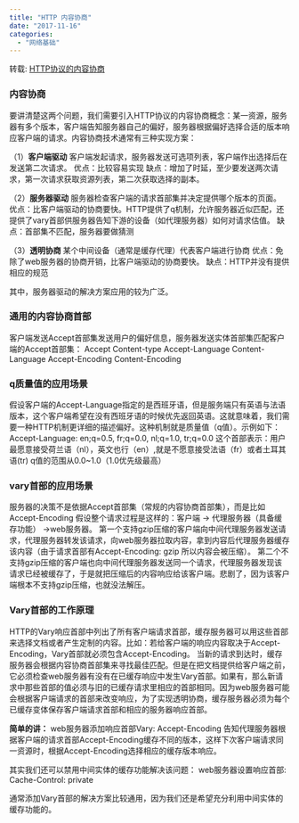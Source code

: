 ```yaml
---
title: "HTTP 内容协商"
date: "2017-11-16"
categories: 
  - "网络基础"
---
```


转载: [HTTP协议的内容协商](http://www.cnblogs.com/hellohuman/p/3989904.html)

### **内容协商**

要讲清楚这两个问题，我们需要引入HTTP协议的内容协商概念：某一资源，服务器有多个版本，客户端告知服务器自己的偏好，服务器根据偏好选择合适的版本响应客户端的请求。内容协商技术通常有三种实现方案：

（1）**客户端驱动** 客户端发起请求，服务器发送可选项列表，客户端作出选择后在发送第二次请求。 优点：比较容易实现 缺点：增加了时延，至少要发送两次请求，第一次请求获取资源列表，第二次获取选择的副本。

（2）**服务器驱动** 服务器检查客户端的请求首部集并决定提供哪个版本的页面。 优点：比客户端驱动的协商要快。HTTP提供了q机制，允许服务器近似匹配，还提供了vary首部供服务器告知下游的设备（如代理服务器）如何对请求估值。 缺点：首部集不匹配，服务器要做猜测

（3）**透明协商** 某个中间设备（通常是缓存代理）代表客户端进行协商 优点：免除了web服务器的协商开销，比客户端驱动的协商要快。 缺点：HTTP并没有提供相应的规范

其中，服务器驱动的解决方案应用的较为广泛。

### **通用的内容协商首部**

客户端发送Accept首部集发送用户的偏好信息，服务器发送实体首部集匹配客户端的Accept首部集： Accept Content-type Accept-Language Content-Language Accept-Encoding Content-Encoding

### **q质量值的应用场景**

假设客户端的Accept-Language指定的是西班牙语，但是服务端只有英语与法语版本，这个客户端希望在没有西班牙语的时候优先返回英语。这就意味着，我们需要一种HTTP机制更详细的描述偏好。这种机制就是质量值（q值）。示例如下： Accept-Language: en;q=0.5, fr;q=0.0, nl;q=1.0, tr;q=0.0 这个首部表示：用户最愿意接受荷兰语（nl），英文也行（en）,就是不愿意接受法语（fr）或者土耳其语(tr) q值的范围从0.0~1.0（1.0优先级最高）

### **vary首部的应用场景**

服务器的决策不是依据Accept首部集（常规的内容协商首部集），而是比如Accept-Encoding 假设整个请求过程是这样的：客户端 -> 代理服务器（具备缓存功能） ->web服务器。 第一个支持gzip压缩的客户端向中间代理服务器发送请求，代理服务器转发该请求，向web服务器拉取内容，拿到内容后代理服务器缓存该内容（由于请求首部有Accept-Encoding: gzip 所以内容会被压缩）。 第二个不支持gzip压缩的客户端也向中间代理服务器发送同一个请求，代理服务器发现该请求已经被缓存了，于是就把压缩后的内容响应给该客户端。悲剧了，因为该客户端根本不支持gzip压缩，也就没法解压。

### **Vary首部的工作原理**

HTTP的Vary响应首部中列出了所有客户端请求首部，缓存服务器可以用这些首部来选择文档或者产生定制的内容。比如：若给客户端的响应内容取决于Accept-Encoding，Vary首部就必须包含Accept-Encoding。 当新的请求到达时，缓存服务器会根据内容协商首部集来寻找最佳匹配。但是在把文档提供给客户端之前，它必须检查web服务器有没有在已缓存响应中发生Vary首部。如果有，那么新请求中那些首部的值必须与旧的已缓存请求里相应的首部相同。因为web服务器可能会根据客户端请求的首部来改变响应，为了实现透明协商，缓存服务器必须为每个已缓存变体保存客户端请求首部和相应的服务器响应首部。

**简单的讲：** web服务器添加响应首部Vary: Accept-Encoding 告知代理服务器根据客户端的请求首部Accept-Encoding缓存不同的版本，这样下次客户端请求同一资源时，根据Accept-Encoding选择相应的缓存版本响应。

其实我们还可以禁用中间实体的缓存功能解决该问题： web服务器设置响应首部: Cache-Control: private

通常添加Vary首部的解决方案比较通用，因为我们还是希望充分利用中间实体的缓存功能的。
